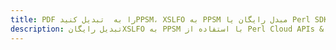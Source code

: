 ---title: PDF را به  تبدیل کنیدPPSM، XSLFO به PPSM مبدل رایگان یا Perl SDKdescription: تبدیل رایگانXSLFO به PPSM با استفاده از Perl Cloud APIs & SDK همچنین اسناد PDF را در Cloud ایجاد، ویرایش و رندر کنید.---